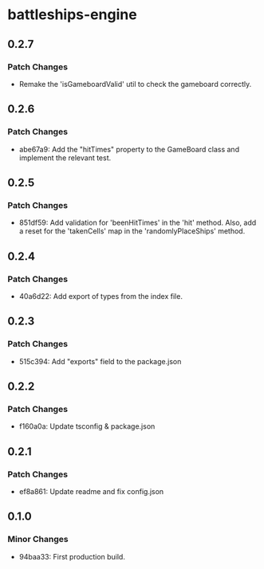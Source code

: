 # battleships-engine

## 0.2.7

### Patch Changes

-   Remake the 'isGameboardValid' util to check the gameboard correctly.

## 0.2.6

### Patch Changes

-   abe67a9: Add the "hitTimes" property to the GameBoard class and implement the relevant test.

## 0.2.5

### Patch Changes

-   851df59: Add validation for 'beenHitTimes' in the 'hit' method. Also, add a reset for the 'takenCells' map in the 'randomlyPlaceShips' method.

## 0.2.4

### Patch Changes

-   40a6d22: Add export of types from the index file.

## 0.2.3

### Patch Changes

-   515c394: Add "exports" field to the package.json

## 0.2.2

### Patch Changes

-   f160a0a: Update tsconfig & package.json

## 0.2.1

### Patch Changes

-   ef8a861: Update readme and fix config.json

## 0.1.0

### Minor Changes

-   94baa33: First production build.
